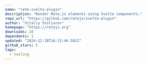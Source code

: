 ```yaml
---
name: "rete-svelte-plugin"
description: "Render Rete.js elements using Svelte components."
repo_url: "https://github.com/retejs/svelte-plugin"
author: "Vitaliy Stoliarov"
homepage: "https://retejs.org"
downloads: 28
dependents: 1
updated: "2024-12-28T16:15:46.501Z"
github_stars: 5
tags: 
  - tooling
---
```

